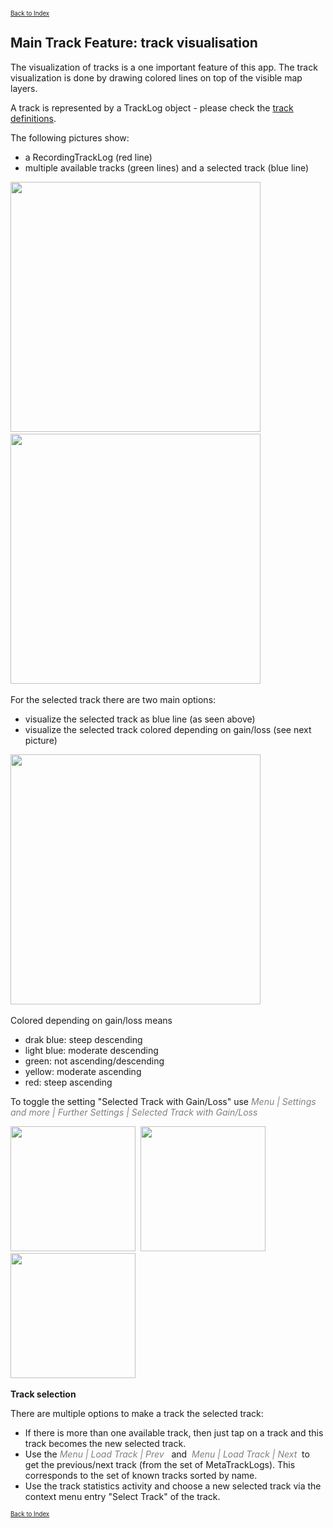 <small><small><a href="../../../index.md">Back to Index</a></small></small>

## Main Track Feature: track visualisation

The visualization of tracks is a one important feature of this app. The
track visualization is done by drawing colored lines on top of the
visible map layers.


A track is represented by a TrackLog object - please check the [track definitions](../../track.md).

The following pictures show:
- a RecordingTrackLog (red line)
- multiple available tracks (green lines) and a selected track (blue line)

<img src="./RecordingTrack1.png" width="400" />&nbsp;
<img src="./AvailableTracks2.png" width="400" />&nbsp;

For the selected track there are two main options:
- visualize the selected track as blue line (as seen above)
- visualize the selected track colored depending on gain/loss (see next
  picture)

<img src="./gainLoss1.png" width="400" />&nbsp;

Colored depending on gain/loss means
- drak blue: steep descending
- light blue: moderate descending
- green: not ascending/descending
- yellow: moderate ascending
- red: steep ascending

To toggle the setting "Selected Track with Gain/Loss" use
<span style="color:gray">*Menu | Settings and more | Further Settings | Selected Track with Gain/Loss*</span>

<img src="./set1.png" width="200" />&nbsp;
<img src="./set2.png" width="200" />&nbsp;
<img src="./set3.png" width="200" />&nbsp;


**Track selection**

There are multiple options to make a track the selected track:
- If there is more than one available track, then just tap on a track and this track becomes the new selected track.
- Use the <span style="color:gray">*Menu | Load Track | Prev*</span> &nbsp;&nbsp;and&nbsp;
  <span style="color:gray">*Menu | Load Track | Next*</span> &nbsp;to get the
  previous/next track (from the set of MetaTrackLogs). This corresponds to the set of known tracks sorted by name.
- Use the track statistics activity and choose a
  new selected track via the context menu entry "Select Track" of the track.

<small><small><a href="../../../index.md">Back to Index</a></small></small>

